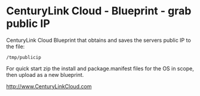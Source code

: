 CenturyLink Cloud  - Blueprint - grab public IP
=======================

CenturyLink Cloud Blueprint that obtains and saves the servers public IP to the file:

	/tmp/publicip
	
For quick start zip the install and package.manifest files for the OS in scope,
then upload as a new blueprint.



http://www.CenturyLinkCloud.com


